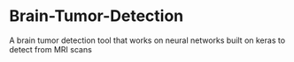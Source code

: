 # Brain-Tumor-Detection
A brain tumor detection tool that works on neural networks built on keras to detect from MRI scans
